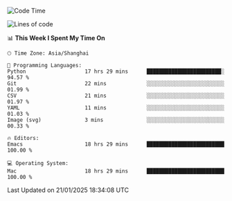 <!--START_SECTION:waka-->
![Code Time](http://img.shields.io/badge/Code%20Time-2%2C488%20hrs%2036%20mins-blue)

![Lines of code](https://img.shields.io/badge/From%20Hello%20World%20I%27ve%20Written-310.0%20thousand%20lines%20of%20code-blue)

📊 **This Week I Spent My Time On** 

```text
🕑︎ Time Zone: Asia/Shanghai

💬 Programming Languages: 
Python                   17 hrs 29 mins      ████████████████████████░   94.57 % 
Git                      22 mins             ░░░░░░░░░░░░░░░░░░░░░░░░░   01.99 % 
CSV                      21 mins             ░░░░░░░░░░░░░░░░░░░░░░░░░   01.97 % 
YAML                     11 mins             ░░░░░░░░░░░░░░░░░░░░░░░░░   01.03 % 
Image (svg)              3 mins              ░░░░░░░░░░░░░░░░░░░░░░░░░   00.33 % 

🔥 Editors: 
Emacs                    18 hrs 29 mins      █████████████████████████   100.00 % 

💻 Operating System: 
Mac                      18 hrs 29 mins      █████████████████████████   100.00 % 
```


 Last Updated on 21/01/2025 18:34:08 UTC
<!--END_SECTION:waka-->
